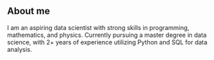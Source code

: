 ## About me 

I am an aspiring data scientist with strong skills in programming, mathematics, and physics. Currently pursuing a master degree in data science, with 2+ years of experience utilizing Python and SQL for data analysis.
